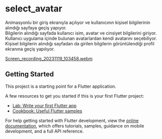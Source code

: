 # select_avatar
Animasyonlu bir giriş ekranıyla açılıyor ve kullanıcının kişisel bilgilerinin alındığı sayfaya geçiş yapıyor. <br/>
Bilgilerin alındığı sayfada kullanıcı isim, avatar ve cinsiyet bilgilerini giriyor. <br/>
Kullanıcı uygulama içinde bulunan avatarlardan kendi avatarını seçebiliyor. <br/>
Kişisel bilgilerin alındığı sayfadan da girilen bilgilerin görüntülendiği profil ekranına geçiş yapılıyor. <br/>

[Screen_recording_20231119_103458.webm](https://github.com/gulerkandeger/Flutter-Avatar-Select/assets/77187949/8bc05d51-4f2f-4882-ab74-d532e0b2133b)

## Getting Started

This project is a starting point for a Flutter application.

A few resources to get you started if this is your first Flutter project:

- [Lab: Write your first Flutter app](https://docs.flutter.dev/get-started/codelab)
- [Cookbook: Useful Flutter samples](https://docs.flutter.dev/cookbook)

For help getting started with Flutter development, view the
[online documentation](https://docs.flutter.dev/), which offers tutorials,
samples, guidance on mobile development, and a full API reference.
